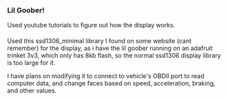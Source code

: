 ### Lil Goober!

Used youtube tutorials to figure out how the display works.

#### 
Used this ssd1306_minimal library I found on some website (cant remember) for the display,
as i have the lil goober running on an adafruit trinket 3v3, which only has 8kb flash, so the
normal ssd1306 display library is too large for it. 

I have plans on modifying it to connect to vehicle's OBDII port to read computer data, and change
faces based on speed, acceleration, braking, and other values.




